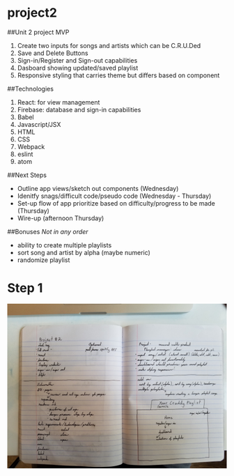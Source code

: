 # project2
##Unit 2 project MVP
1. Create two inputs for songs and artists which can be C.R.U.Ded
2. Save and Delete Buttons
3. Sign-in/Register and Sign-out capabilities
4. Dasboard showing updated/saved playlist
5. Responsive styling that carries theme but differs based on component

##Technologies
1. React: for view management
2. Firebase: database and sign-in capabilities
3. Babel
4. Javascript/JSX
5. HTML
6. CSS
7. Webpack
8. eslint
9. atom

##Next Steps
- Outline app views/sketch out components (Wednesday)
- Idenitfy snags/difficult code/pseudo code (Wednesday - Thursday)
- Set-up flow of app prioritize based on difficulty/progress to be made (Thursday)
- Wire-up (afternoon Thursday) 

##Bonuses
*Not in any order*
- ability to create multiple playlists
- sort song and artist by alpha (maybe numeric)
- randomize playlist

# Step 1
![Alt text](/pics/outlineOne.jpg)
